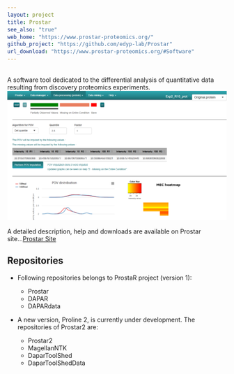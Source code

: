 ```yaml
---
layout: project
title: Prostar
see_also: "true"
web_home: "https://www.prostar-proteomics.org/"
github_project: "https://github.com/edyp-lab/Prostar"
url_download: "https://www.prostar-proteomics.org/#Software"
---
```

<br>
A software tool dedicated to the differential analysis of quantitative data resulting from discovery proteomics experiments.
<br>
<a href="/images/prostar.png" target="_blank">
    <img alt="prostar_screenshot"  src="/images/prostar.png" class="screenshot" />
</a>

A detailed description, help and downloads are available on Prostar site...[Prostar Site](https://www.prostar-proteomics.org)

## Repositories

* Following repositories belongs to ProstaR project (version 1):
  * Prostar
  * DAPAR
  * DAPARdata

* A new version, Proline 2, is currently under development. The repositories of Prostar2 are:
  * Prostar2 
  * MagellanNTK
  * DaparToolShed
  * DaparToolShedData

